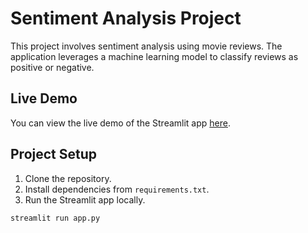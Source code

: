 # Sentiment Analysis Project

This project involves sentiment analysis using movie reviews. The application leverages a machine learning model to classify reviews as positive or negative.

## Live Demo

You can view the live demo of the Streamlit app [here](https://sentimsnap.streamlit.app).

## Project Setup

1. Clone the repository.
2. Install dependencies from `requirements.txt`.
3. Run the Streamlit app locally.

```bash
streamlit run app.py
